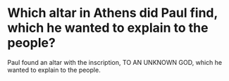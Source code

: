 # Which altar in Athens did Paul find, which he wanted to explain to the people?

Paul found an altar with the inscription, TO AN UNKNOWN GOD, which he wanted to explain to the people.
